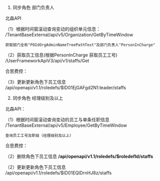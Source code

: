 1. 同步角色  部门负责人

北森API

（1）根据时间窗滚动查询变动的组织单元信息： /TenantBaseExternal/api/v5/Organization/GetByTimeWindow

    获取部门全称"POIdOrgAdminNameTreePathText"及部门负责人"PersonInCharge"

（2）获取员工信息(根据PersonInCharge 获取员工工号)   /UserFrameworkApiV3/api/v1/staffs/Get

合思费控：

（3）更新更新角色下员工信息  /api/openapi/v1.1/roledefs/$ID01EjGAFgd2N1:leader/staffs

2. 同步角色  经理级别及以上

北森API：

（1）根据时间窗滚动查询变动的员工与单条任职信息   /TenantBaseExternal/api/v5/Employee/GetByTimeWindow

    查询员工工号及职级（经理级别及以上）

合思费控：

（2）删除角色下员工信息          **/api/openapi/v1.1/roledefs/$roledefId/staffs**

（2）更新更新角色下员工信息     /api/openapi/v1.1/roledefs/$ID01EQlDrnHJ8z/staffs
